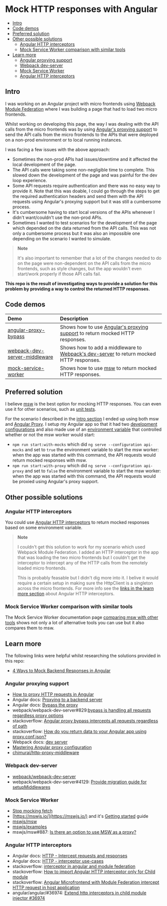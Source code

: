 # Mock HTTP responses with Angular

- [Intro](#intro)
- [Code demos](#code-demos)
- [Preferred solution](#preferred-solution)
- [Other possible solutions](#other-possible-solutions)
  - [Angular HTTP interceptors](#angular-http-interceptors)
  - [Mock Service Worker comparison with similar tools](#mock-service-worker-comparison-with-similar-tools)
- [Learn more](#learn-more)
  - [Angular proxying support](#angular-proxying-support)
  - [Webpack dev-server](#webpack-dev-server)
  - [Mock Service Worker](#mock-service-worker)
  - [Angular HTTP interceptors](#angular-http-interceptors-1)

## Intro

I was working on an Angular project with micro frontends using [Webpack Module Federation](https://github.com/edumserrano/webpack-module-federation-with-angular) where I was building a page that had to load two micro frontends. 

Whilst working on developing this page, the way I was dealing with the API calls from the micro frontends was by using [Angular's proxying support](https://angular.io/guide/build#proxying-to-a-backend-server) to send the API calls from the micro frontends to the APIs that were deployed on a non-prod environment or to local running instances.

I was facing a few issues with the above approach:

- Sometimes the non-prod APIs had issues/downtime and it affected the local development of the page. 
- The API calls were taking some non-negligible time to complete. This slowed down the development of the page and was painful for the dev loop experience.
- Some API requests require authentication and there was no easy way to provide it. Note that this was doable, I could go through the steps to get the required authentication headers and send them with the API requests using Angular's proxying support but it was still a cumbersome process.
- It's cumbersome having to start local versions of the APIs whenever I didn't want/couldn't use the non-prod APIs.
- Sometimes I wanted to test scenarios for the development of the page which depended on the data returned from the API calls. This was not only a cumbersome process but it was also an impossible one depending on the scenario I wanted to simulate.

> **Note**
>
> It's also important to remember that a lot of the changes needed to do on the page were non-dependent on the API calls from the micro frontends, such as style changes, but the app wouldn't even start/work properly if those API calls fail.
>

**This repo is the result of investigating ways to provide a solution for this problem by providing a way to control the returned HTTP responses.**

## Code demos

| Demo                                                                                 | Description                                                                                                                                 |
| :----------------------------------------------------------------------------------- | :------------------------------------------------------------------------------------------------------------------------------------------ |
| [angular-proxy-bypass](/code-demos/angular-proxy-bypass/README.md)                   | Shows how to use [Angular's proxying support](https://angular.io/guide/build#proxying-to-a-backend-server) to return mocked HTTP responses. |
| [webpack-dev-server-middleware](/code-demos/webpack-dev-server-middleware/README.md) | Shows how to add a middleware to [Webpack's dev-server](https://github.com/webpack/webpack-dev-server) to return mocked HTTP responses.     |
| [mock-service-worker](/code-demos/mock-service-worker/README.md)                     | Shows how to use [msw](https://mswjs.io/) to return mocked HTTP responses.                                                                  |

## Preferred solution

I believe [msw](https://mswjs.io/) is the best option for mocking HTTP responses. You can even use it for other scenarios, such as [unit tests](https://kentcdodds.com/blog/stop-mocking-fetch).

For the scenario I described in the [intro section](#intro) I ended up using both msw and [Angular Proxy](https://medium.com/ngconf/how-to-proxy-http-requests-in-angular-f873183880a4). I setup my Angular app so that it had two [development configurations](https://angular.io/guide/workspace-config#alternate-build-configurations) and also made use of an [environment variable](https://angular.io/guide/build) that controlled whether or not the msw worker would start:

- `npm run start:with-mocks` which did `ng serve --configuration api-mocks` and set to `true` the environment variable to start the msw worker: when the app was started with this command, the API requests would return mocked responses with msw.
- `npm run start:with-proxy` which did `ng serve --configuration api-proxy` and set to `false` the environment variable to start the msw worker: when the app was started with this command, the API requests would be proxied using Angular's proxy support.

## Other possible solutions

### Angular HTTP interceptors

You could use [Angular HTTP interceptors](https://angular.io/guide/http-intercept-requests-and-responses) to return mocked responses based on some environment variable. 

> **Note**
>
> I couldn't get this solution to work for my scenario which used Webpack Module Federation. I added an HTTP interceptor in the app that was loading the two micro frontends but I couldn't get the interceptor to intercept any of the HTTP calls from the remotely loaded micro frontends.
>
> This is probably feasable but I didn't dig more into it. I belive it would require a certain setup in making sure the HttpClient is a singleton across the micro frontends. For more info see the [links in the learn more section](#angular-http-interceptors-1) about Angular HTTP interceptors.
>

### Mock Service Worker comparison with similar tools

The Mock Service Worker documentation page [comparing msw with other tools](https://mswjs.io/docs/comparison) shows not only a lot of alternative tools you can use but it also compares them to msw.

## Learn more

The following links were helpful whilst researching the solutions provided in this repo:

- [4 Ways to Mock Backend Responses in Angular](https://javascript.plainenglish.io/mock-backend-responses-in-angular-320694a515c)

### Angular proxying support

- [How to proxy HTTP requests in Angular](https://medium.com/ngconf/how-to-proxy-http-requests-in-angular-f873183880a4)
- Angular docs: [Proxying to a backend server](https://angular.io/guide/build#proxying-to-a-backend-server)
- Angular docs: [Bypass the proxy](https://angular.io/guide/build#bypass-the-proxy)
- webpack/webpack-dev-server#829:[bypass is handling all requests regardless proxy options](https://github.com/webpack/webpack-dev-server/issues/829)
- stackoverflow: [Angular proxy bypass intercepts all requests regardless of path](https://stackoverflow.com/questions/69906702/angular-proxy-bypass-intercepts-all-requests-regardless-of-path)
- stackoverflow: [How do you return data to your Angular app using proxy.conf.json?](https://stackoverflow.com/questions/49443750/how-do-you-return-data-to-your-angular-app-using-proxy-conf-json)
- Webpack docs: [dev server](https://webpack.js.org/configuration/dev-server/#devserverproxy)
- [Mastering Angular proxy configuration](https://jmrobles.medium.com/mastering-angular-proxy-configuration-6c8df0b175fe)
- [chimurai/http-proxy-middleware](https://github.com/chimurai/http-proxy-middleware)

### Webpack dev-server

- [webpack/webpack-dev-server](https://github.com/webpack/webpack-dev-server)
- webpack/webpack-dev-server#4129: [Provide migration guide for setupMiddlewares](https://github.com/webpack/webpack-dev-server/issues/4129)

### Mock Service Worker

- [Stop mocking fetch](https://kentcdodds.com/blog/stop-mocking-fetch)
- [https://mswjs.io/](https://mswjs.io/) and it's [Getting started](https://mswjs.io/docs/getting-started) guide
- [mswjs/msw](https://github.com/mswjs/msw)
- [mswjs/examples](https://github.com/mswjs/examples)
- mswjs/msw#887: [Is there an option to use MSW as a proxy?](https://github.com/mswjs/msw/discussions/887)

### Angular HTTP interceptors

- Angular docs: [HTTP - Intercept requests and responses](https://angular.io/guide/http-intercept-requests-and-responses)
- Angular docs: [HTTP - interceptor use-cases](https://angular.io/guide/http-interceptor-use-cases)
- stackoverflow: [interceptor in angular and module federation](https://stackoverflow.com/questions/76184144/interceptor-in-angular-and-module-federation)
- stackoverflow: [How to import Angular HTTP interceptor only for Child module](https://stackoverflow.com/questions/53305685/how-to-import-angular-http-interceptor-only-for-child-module)
- stackoverflow: [Angular Microfrontend with Module Federation intercept HTTP request in host application](https://stackoverflow.com/questions/72358529/angular-microfrontend-with-module-federation-intercept-http-request-in-host-appl)
- angular/angular/#36974: [Extend http interceptors in child module injector #36974](https://github.com/angular/angular/issues/36974)
